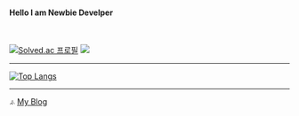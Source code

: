 #### Hello I am Newbie Develper

<br/>

[![Solved.ac
프로필](http://mazassumnida.wtf/api/v2/generate_badge?boj=maro3534)](https://solved.ac/maro3534)
<img src="http://mazandi.herokuapp.com/api?handle=maro3534&theme=warm"/>

<hr/>

[![Top Langs](https://github-readme-stats.vercel.app/api/top-langs/?username=JMespoir)](https://github.com/JMespoir/github-readme-stats)


<hr/>

<img src="https://velog.velcdn.com/images/soojung318/post/7a7926b3-649b-4e92-b4c5-0a91a3467bf9/image.jpg" width="10px" height="10px" title="" alt="👍"></img>
[My Blog][blogLink]

[blogLink]: https://velog.io/@maro3534 "Go MyBlog"

<br/>

